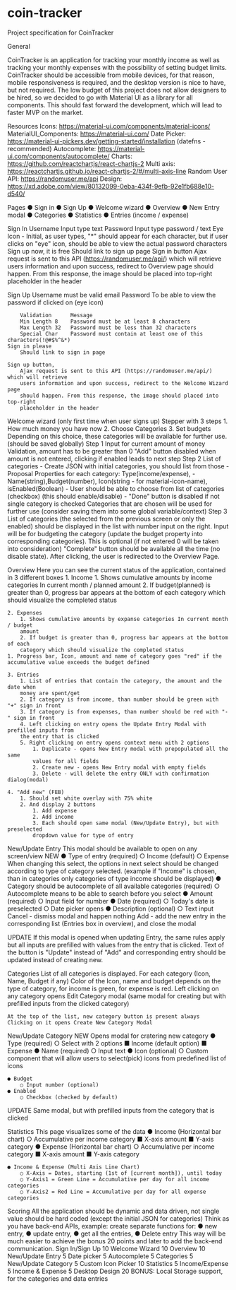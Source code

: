 # coin-tracker

Project specification for CoinTracker

General

CoinTracker is an application for tracking your monthly income as well as tracking your
monthly expenses with the possibility of setting budget limits.
CoinTracker should be accessible from mobile devices, for that reason, mobile
responsiveness is required, and the desktop version is nice to have, but not required.
The low budget of this project does not allow designers to be hired, so we decided to go with
Material UI as a library for all components. This should fast forward the development, which
will lead to faster MVP on the market.

Resources
Icons: https://material-ui.com/components/material-icons/
MaterialUI_Components: https://material-ui.com/
Date Picker: https://material-ui-pickers.dev/getting-started/installation (datefns - recommended)
Autocomplete: https://material-ui.com/components/autocomplete/
Charts: https://github.com/reactchartjs/react-chartjs-2
Multi axis: https://reactchartjs.github.io/react-chartjs-2/#/multi-axis-line
Random User API: https://randomuser.me/api
Design: https://xd.adobe.com/view/80132099-0eba-434f-9efb-92e1fb688e10-d540/

Pages
	● Sign in
	● Sign Up
	● Welcome wizard
	● Overview
	● New Entry modal
	● Categories
	● Statistics
	● Entries (income / expense)

Sign In
	Username
		Input type text
	Password
		Input type password / text
	Eye Icon - Initial, as user types, "*" should appear for each character, but if user
		clicks on "eye" icon, should be able to view the actual password characters
	Sign up now, it is free
		Should link to sign up page
	Sign in button
		Ajax request is sent to this API (https://randomuser.me/api/) which will retrieve
		users information and upon success, redirect to Overview page should happen.
		From this response, the image should be placed into top-right placeholder in the
		header

Sign Up
	Username
		must be valid email
	Password
		To be able to view the password if clicked on (eye icon)

		Validation 		Message
		Min Length 8 	Password must be at least 8 characters
		Max Length 32 	Password must be less than 32 characters
		Special Char 	Password must contain at least one of this characters(!@#$%^&*)
	Sign in please
		Should link to sign in page

	Sign up button,
		Ajax request is sent to this API (https://randomuser.me/api/) which will retrieve
		users information and upon success, redirect to the Welcome Wizard page
		should happen. From this response, the image should placed into top-right
		placeholder in the header

Welcome wizard
	(only first time when user signs up)
	Stepper with 3 steps
		1. How much money you have now
		2. Choose Categories
		3. Set budgets
	Depending on this choice, these categories will be available for further use. (should be saved
	globally)
	Step 1
	Input for current amount of money
		Validation, amount has to be greater than 0
		"Add" button disabled when amount is not entered, clicking if enabled leads to next step
	Step 2
	List of categories
		- Create JSON with initial categories, you should list from those
		- Proposal Properties for each category: Type(income/expense),
		- Name(string),Budget(number), Icon(string - for material-icon-name),
		isEnabled(Boolean)
		- User should be able to choose from list of categories (checkbox) (this should
		enable/disable)
		- "Done" button is disabled if not single category is checked
		Categories that are chosen will be used for further use (consider saving them into
		some global variable/context)
	Step 3
		List of categories (the selected from the previous screen or only the enabled) should be
		displayed in the list with number input on the right. Input will be for budgeting the
		category (update the budget property into corresponding categories). This is optional
		(if not entered 0 will be taken into consideration)
		"Complete" button should be available all the time (no disable state). After clicking, the
		user is redirected to the Overview Page.

Overview
	Here you can see the current status of the application, contained in 3 different boxes
	1. Income
		1. Shows cumulative amounts by income categories In current month / planned
		amount
		2. If budget(planned) is greater than 0, progress bar appears at the bottom of
		each category which should visualize the completed status

	2. Expenses
		1. Shows cumulative amounts by expanse categories In current month / budget
		amount
		2. If budget is greater than 0, progress bar appears at the bottom of each
		category which should visualize the completed status
	1. Progress bar, Icon, amount and name of category goes "red" if the
	accumulative value exceeds the budget defined

	3. Entries
		1. List of entries that contain the category, the amount and the date when
		money are spent/get
		2. If category is from income, than number should be green with "+" sign in front
		3. If category is from expenses, than number should be red with "-" sign in front
		4. Left clicking on entry opens the Update Entry Modal with prefilled inputs from
		the entry that is clicked
		5. Right clicking on entry opens context menu with 2 options
			1. Duplicate - opens New Entry modal with prepopulated all the same
			values for all fields
			2. Create new - opens New Entry modal with empty fields
			3. Delete - will delete the entry ONLY with confirmation dialog(modal)

	4. "Add new" (FEB)
		1. Should set white overlay with 75% white
		2. And display 2 buttons
			1. Add expense
			2. Add income
			3. Each should open same modal (New/Update Entry), but with preselected
			dropdown value for type of entry

New/Update Entry
This modal should be available to open on any screen/view
NEW
	● Type of entry (required)
		○ Income (default)
		○ Expense
	When changing this select, the options in next select should be changed
	according to type of category selected. (example if "Income" is chosen, than in
	categories only categories of type income should be displayed)
	● Category should be autocomplete of all available categories (required)
		○ Autocomplete means to be able to search before you select
	● Amount (required)
		○ Input field for number
	● Date (required)
		○ Today's date is preselected
		○ Date picker opens
	● Description (optional)
		○ Text input
	Cancel - dismiss modal and happen nothing
	Add - add the new entry in the corresponding list (Entries box in overview), and close
	the modal

UPDATE
	If this modal is opened when updating Entry, the same rules apply but all inputs are
	prefilled with values from the entry that is clicked.
	Text of the button is "Update" instead of "Add" and corresponding entry should be
	updated instead of creating new.

Categories
	List of all categories is displayed.
	For each category (Icon, Name, Budget if any)
	Color of the Icon, name and budget depends on the type of category, for income is green, for
	expense is red.
	Left clicking on any category opens Edit Category modal (same modal for creating but with
	prefilled inputs from the clicked category)

	At the top of the list, new category button is present always
	Clicking on it opens Create New Category Modal

New/Update Category
NEW
	Opens modal for cratering new category
	● Type (required)
		○ Select with 2 options
			■ Income (default option)
			■ Expense
	● Name (required)
		○ Input text
	● Icon (optional)
		○ Custom component that will allow users to select(pick) icons from predefined
		list of icons

	● Budget
		○ Input number (optional)
	● Enabled
		○ Checkbox (checked by default)

UPDATE
Same modal, but with prefilled inputs from the category that is clicked

Statistics
	This page visualizes some of the data
	● Income (Horizontal bar chart)
		○ Accumulative per income category
			■ X-axis amount
			■ Y-axis category
	● Expense (Horizontal bar chart)
		○ Accumulative per income category
			■ X-axis amount
			■ Y-axis category

	● Income & Expense (Multi Axis Line Chart)
		○ X-Axis = Dates, starting (1st of [current month]), until today
		○ Y-Axis1 = Green Line = Accumulative per day for all income categories
		○ Y-Axis2 = Red Line = Accumulative per day for all expense categories

Scoring
All the application should be dynamic and data driven, not single value should be hard coded
(except the initial JSON for categories)
Think as you have back-end APIs,
example: create separate functions for:
	● new entry,
	● update entry,
	● get all the entries,
	● Delete entry
This way will be much easier to achieve the bonus 20 points and later to add the back-end
communication.
Sign In/Sign Up 10
Welcome Wizard 10
Overview 10
New/Update Entry 5
Date picker 5
Autocomplete 5
Categories 5
New/Update Category 5
Custom Icon Picker 10
Statistics 5
Income/Expense 5
Income & Expense 5
Desktop Design 20
BONUS: Local Storage support,
for the categories and data entries